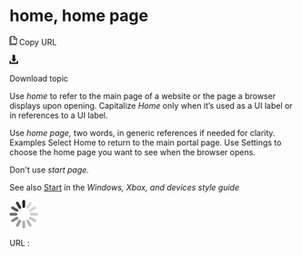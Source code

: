 ﻿# home, home page

![Copy URL](media/home-home-page/Copy.png)
Copy URL

![Download](media/home-home-page/Download.png)

Download topic

Use *home* to refer to the main page of a website or the page a browser displays upon opening. Capitalize *Home* only when it’s used as a UI label or in references to a UI label.

Use *home page,* two words, in generic references if needed for clarity. 
Examples
Select Home to return to the main portal page.
Use Settings to choose the home page you want to see when the browser opens.

Don't use *start page.*

See also [Start](https://worldready.cloudapp.net/Styleguide/Read?id=2547&topicid=16747) in the *Windows, Xbox, and devices style guide*

![In progress](media/home-home-page/activity-large.gif)

URL :
